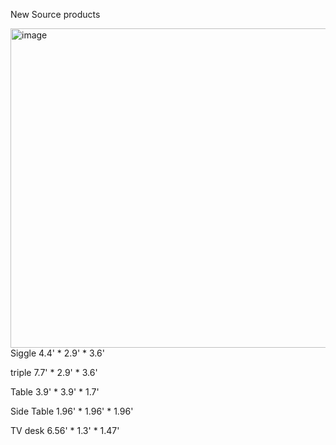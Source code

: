 New Source products

<img width="511" alt="image" src="https://github.com/dw36/New-Source-Products/assets/78245863/893e3ccd-1753-4e90-9661-7d2e92e73236">
Siggle 4.4' * 2.9' * 3.6'

triple 7.7' * 2.9' * 3.6'

Table  3.9' * 3.9' * 1.7'

Side Table 1.96' * 1.96' * 1.96'

TV desk 6.56' * 1.3' * 1.47'

